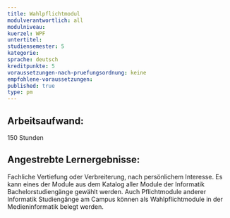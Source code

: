 ```yaml
---
title: Wahlpflichtmodul
modulverantwortlich: all
modulniveau: 
kuerzel: WPF
untertitel: 
studiensemester: 5
kategorie: 
sprache: deutsch
kreditpunkte: 5
voraussetzungen-nach-pruefungsordnung: keine
empfohlene-voraussetzungen: 
published: true
type: pm
---
```


## Arbeitsaufwand: 
150 Stunden

## Angestrebte Lernergebnisse:
Fachliche Vertiefung oder Verbreiterung, nach persönlichem Interesse. Es kann eines der Module aus dem Katalog aller Module der Informatik Bachelorstudiengänge gewählt werden. Auch Pflichtmodule anderer Informatik Studiengänge am Campus können als Wahlpflichtmodule in der Medieninformatik belegt werden.
